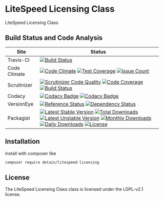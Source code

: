 # LiteSpeed Licensing Class

LiteSpeed Licensing Class

## Build Status and Code Analysis

Site          | Status
--------------|---------------------------
Travis-CI     | [![Build Status](https://travis-ci.org/detain/litespeed-licensing.svg?branch=master)](https://travis-ci.org/detain/litespeed-licensing)
Code Climate  | [![Code Climate](https://codeclimate.com/github/detain/litespeed-licensing/badges/gpa.svg)](https://codeclimate.com/github/detain/litespeed-licensing) [![Test Coverage](https://codeclimate.com/github/detain/litespeed-licensing/badges/coverage.svg)](https://codeclimate.com/github/detain/litespeed-licensing/coverage) [![Issue Count](https://codeclimate.com/github/detain/litespeed-licensing/badges/issue_count.svg)](https://codeclimate.com/github/detain/litespeed-licensing)
Scrutinizer   | [![Scrutinizer Code Quality](https://scrutinizer-ci.com/g/detain/litespeed-licensing/badges/quality-score.png?b=master)](https://scrutinizer-ci.com/g/detain/litespeed-licensing/?branch=master) [![Code Coverage](https://scrutinizer-ci.com/g/detain/litespeed-licensing/badges/coverage.png?b=master)](https://scrutinizer-ci.com/g/detain/litespeed-licensing/?branch=master) [![Build Status](https://scrutinizer-ci.com/g/detain/litespeed-licensing/badges/build.png?b=master)](https://scrutinizer-ci.com/g/detain/litespeed-licensing/build-status/master)
Codacy        | [![Codacy Badge](https://api.codacy.com/project/badge/Grade/226251fc068f4fd5b4b4ef9a40011d06)](https://www.codacy.com/app/detain/litespeed-licensing) [![Codacy Badge](https://api.codacy.com/project/badge/Coverage/25fa74eb74c947bf969602fcfe87e349)](https://www.codacy.com/app/detain/litespeed-licensing?utm_source=github.com&utm_medium=referral&utm_content=detain/litespeed-licensing&utm_campaign=Badge_Coverage)
VersionEye    | [![Reference Status](https://www.versioneye.com/php/detain:litespeed-licensing/reference_badge.svg?style=flat)](https://www.versioneye.com/php/detain:litespeed-licensing/references) [![Dependency Status](https://www.versioneye.com/user/projects/592f7318bafc5500414dfd2a/badge.svg?style=flat-square)](https://www.versioneye.com/user/projects/592f7318bafc5500414dfd2a)
Packagist     | [![Latest Stable Version](https://poser.pugx.org/detain/litespeed-licensing/version)](https://packagist.org/packages/detain/litespeed-licensing) [![Total Downloads](https://poser.pugx.org/detain/litespeed-licensing/downloads)](https://packagist.org/packages/detain/litespeed-licensing) [![Latest Unstable Version](https://poser.pugx.org/detain/litespeed-licensing/v/unstable)](//packagist.org/packages/detain/litespeed-licensing) [![Monthly Downloads](https://poser.pugx.org/detain/litespeed-licensing/d/monthly)](https://packagist.org/packages/detain/litespeed-licensing) [![Daily Downloads](https://poser.pugx.org/detain/litespeed-licensing/d/daily)](https://packagist.org/packages/detain/litespeed-licensing) [![License](https://poser.pugx.org/detain/litespeed-licensing/license)](https://packagist.org/packages/detain/litespeed-licensing)


## Installation

Install with composer like

```sh
composer require detain/litespeed-licensing
```

## License

The LiteSpeed Licensing Class class is licensed under the LGPL-v2.1 license.

